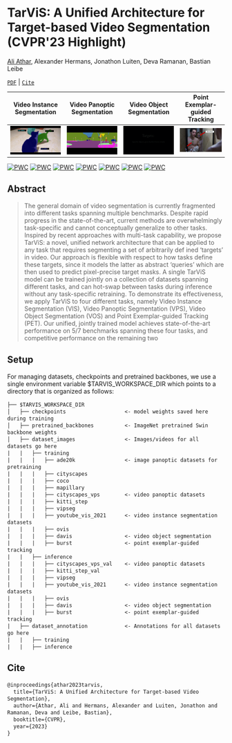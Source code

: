 # TarViS: A Unified Architecture for Target-based Video Segmentation (CVPR'23 Highlight)

[Ali Athar](https://www.aliathar.net/), Alexander Hermans, Jonathon Luiten, Deva Ramanan, Bastian Leibe

[`PDF`](https://arxiv.org/pdf/2301.02657.pdf) | [`Cite`](https://github.com/Ali2500/TarViS/blob/main/README.md#cite)

| Video Instance Segmentation | Video Panoptic Segmentation | Video Object Segmentation | Point Exemplar-guided Tracking |
| --- | --- | --- | --- |
| ![VIS](.images/vis.gif) | ![VOS](.images/vps.gif "VPS") | ![VOS](.images/vos.gif "VOS") | ![PET](.images/pet.gif "PET") |

[![PWC](https://img.shields.io/endpoint.svg?url=https://paperswithcode.com/badge/tarvis-a-unified-approach-for-target-based/video-instance-segmentation-on-youtube-vis-2)](https://paperswithcode.com/sota/video-instance-segmentation-on-youtube-vis-2?p=tarvis-a-unified-approach-for-target-based)
[![PWC](https://img.shields.io/endpoint.svg?url=https://paperswithcode.com/badge/tarvis-a-unified-approach-for-target-based/video-instance-segmentation-on-ovis-1)](https://paperswithcode.com/sota/video-instance-segmentation-on-ovis-1?p=tarvis-a-unified-approach-for-target-based)
[![PWC](https://img.shields.io/endpoint.svg?url=https://paperswithcode.com/badge/tarvis-a-unified-approach-for-target-based/video-panoptic-segmentation-on-kitti-step)](https://paperswithcode.com/sota/video-panoptic-segmentation-on-kitti-step?p=tarvis-a-unified-approach-for-target-based)
[![PWC](https://img.shields.io/endpoint.svg?url=https://paperswithcode.com/badge/tarvis-a-unified-approach-for-target-based/video-panoptic-segmentation-on-cityscapes-vps)](https://paperswithcode.com/sota/video-panoptic-segmentation-on-cityscapes-vps?p=tarvis-a-unified-approach-for-target-based)
[![PWC](https://img.shields.io/endpoint.svg?url=https://paperswithcode.com/badge/tarvis-a-unified-approach-for-target-based/visual-object-tracking-on-davis-2017)](https://paperswithcode.com/sota/visual-object-tracking-on-davis-2017?p=tarvis-a-unified-approach-for-target-based)
[![PWC](https://img.shields.io/endpoint.svg?url=https://paperswithcode.com/badge/tarvis-a-unified-approach-for-target-based/on-burst-point-exemplar-guided-val)](https://paperswithcode.com/sota/on-burst-point-exemplar-guided-val?p=tarvis-a-unified-approach-for-target-based)
[![PWC](https://img.shields.io/endpoint.svg?url=https://paperswithcode.com/badge/tarvis-a-unified-approach-for-target-based/on-burst-point-exemplar-guided-test)](https://paperswithcode.com/sota/on-burst-point-exemplar-guided-test?p=tarvis-a-unified-approach-for-target-based)

## Abstract

> The general domain of video segmentation is currently fragmented into different tasks spanning multiple benchmarks. Despite rapid progress in the state-of-the-art, current methods are overwhelmingly task-specific and cannot conceptually generalize to other tasks. Inspired by recent approaches with multi-task capability, we propose TarViS: a novel, unified network architecture that can be applied to any task that requires segmenting a set of arbitrarily def ined ‘targets’ in video. Our approach is flexible with respect to how tasks define these targets, since it models the latter as abstract ‘queries’ which are then used to predict pixel-precise target masks. A single TarViS model can be trained jointly on a collection of datasets spanning different tasks, and can hot-swap between tasks during inference without any task-specific retraining. To demonstrate its effectiveness, we apply TarViS to four different tasks, namely Video Instance Segmentation (VIS), Video Panoptic Segmentation (VPS), Video Object Segmentation (VOS) and Point Exemplar-guided Tracking (PET). Our unified, jointly trained model achieves state-of-the-art performance on 5/7 benchmarks spanning these four tasks, and competitive performance on the remaining two

## Setup

For managing datasets, checkpoints and pretrained backbones, we use a single environment variable $TARVIS_WORKSPACE_DIR which points to a directory that is organized as follows:

```
├── $TARVIS_WORKSPACE_DIR
│   ├── checkpoints                   <- model weights saved here during training
│   ├── pretrained_backbones          <- ImageNet pretrained Swin backbone weights
│   ├── dataset_images                <- Images/videos for all datasets go here
|   |   ├── training
|   |   |   ├── ade20k                <- image panoptic datasets for pretraining
|   |   |   ├── cityscapes
|   |   |   ├── coco
|   |   |   ├── mapillary
|   |   |   ├── cityscapes_vps        <- video panoptic datasets
|   |   |   ├── kitti_step
|   |   |   ├── vipseg
|   |   |   ├── youtube_vis_2021      <- video instance segmentation datasets
|   |   |   ├── ovis
|   |   |   ├── davis                 <- video object segmentation
|   |   |   ├── burst                 <- point exemplar-guided tracking
|   |   ├── inference
|   |   |   ├── cityscapes_vps_val    <- video panoptic datasets
|   |   |   ├── kitti_step_val
|   |   |   ├── vipseg
|   |   |   ├── youtube_vis_2021      <- video instance segmentation datasets
|   |   |   ├── ovis
|   |   |   ├── davis                 <- video object segmentation
|   |   |   ├── burst                 <- point exemplar-guided tracking
|   ├── dataset_annotation            <- Annotations for all datasets go here
|   |   ├── training
|   |   ├── inference   
```


## Cite

```
@inproceedings{athar2023tarvis,
  title={TarViS: A Unified Architecture for Target-based Video Segmentation},
  author={Athar, Ali and Hermans, Alexander and Luiten, Jonathon and Ramanan, Deva and Leibe, Bastian},
  booktitle={CVPR},
  year={2023}
}
```
